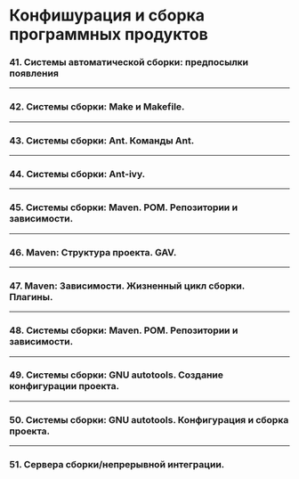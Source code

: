 # Конфишурация и сборка программных продуктов

### 41. Системы автоматической сборки: предпосылки появления

---

### 42. Системы сборки: Make и Makefile.

---

### 43. Системы сборки: Ant. Команды Ant.

---

### 44. Системы сборки: Ant-ivy.

---

### 45. Системы сборки: Maven. POM. Репозитории и зависимости.

---

### 46. Maven: Структура проекта. GAV.

---

### 47. Maven: Зависимости. Жизненный цикл сборки. Плагины.

---

### 48. Системы сборки: Maven. POM. Репозитории и зависимости.

---

### 49. Системы сборки: GNU autotools. Создание конфигурации проекта.

---

### 50. Системы сборки: GNU autotools. Конфигурация и сборка проекта.

---

### 51. Сервера сборки/непрерывной интеграции.